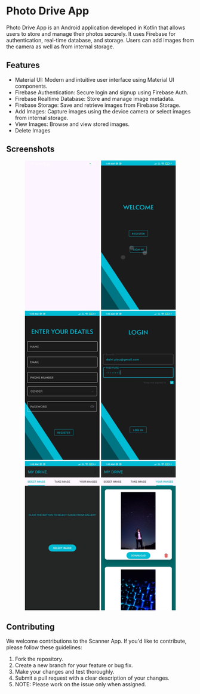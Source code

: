 # Photo Drive App
Photo Drive App is an Android application developed in Kotlin that allows users to store and manage their photos securely. It uses Firebase for authentication, real-time database, and storage. Users can add images from the camera as well as from internal storage.

## Features
- Material UI: Modern and intuitive user interface using Material UI components.
- Firebase Authentication: Secure login and signup using Firebase Auth.
- Firebase Realtime Database: Store and manage image metadata.
- Firebase Storage: Save and retrieve images from Firebase Storage.
- Add Images: Capture images using the device camera or select images from internal storage.
- View Images: Browse and view stored images.
- Delete Images






## Screenshots

<div align="center">
  <img src="Screenshots/gif.gif" width="200" height="400" >
  <img src="Screenshots/img2.jpg" width="200" height="400" >
  <img src="Screenshots/img1.jpg" width="200" height="400" >
  <img src="Screenshots/img6.jpg" width="200" height="400" >
  <img src="Screenshots/img5.jpg" width="200" height="400" >
  <img src="Screenshots/img4.jpg" width="200" height="400" >
</div>


## Contributing

We welcome contributions to the Scanner App. If you'd like to contribute, please follow these guidelines:

1. Fork the repository.
2. Create a new branch for your feature or bug fix.
3. Make your changes and test thoroughly.
4. Submit a pull request with a clear description of your changes.
5. NOTE: Please work on the issue only when assigned.

